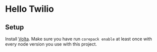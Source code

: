 # Hello Twilio

## Setup

Install [Volta](https://volta.sh/). Make sure you have run `corepack enable` at least once with every node version you use with this project.


